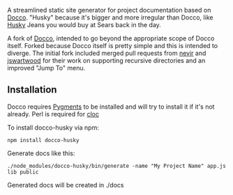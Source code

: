 A streamlined static site generator for project documentation based on [Docco](http://jashkenas.github.com/docco/). "Husky" because it's bigger and more irregular than Docco, like [Husky](http://www.wisegeek.com/what-is-a-husky-size-in-clothing.htm) Jeans you would buy at Sears back in the day.

A fork of [Docco](http://jashkenas.github.com/docco/), intended to go beyond the appropriate scope of Docco itself. Forked because Docco itself is pretty simple and this is intended to diverge. The initial fork included merged pull requests from [nevir](https://github.com/nevir) and [jswartwood](https://github.com/jswartwood) for their work on supporting recursive directories and an improved "Jump To" menu.

Installation
------------
Docco requires [Pygments](http://pygments.org/) to be installed and will try to install it if it's not already. 
Perl is required for [cloc](http://cloc.sourceforge.net/)

To install docco-husky via npm:

	npm install docco-husky

Generate docs like this:

	./node_modules/docco-husky/bin/generate -name "My Project Name" app.js lib public

Generated docs will be created in ./docs

